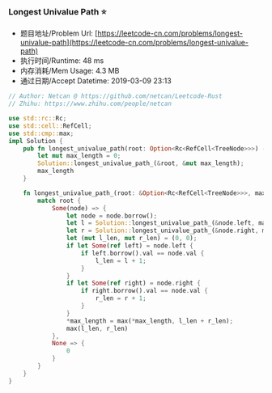 
### Longest Univalue Path :star:
- 题目地址/Problem Url: [https://leetcode-cn.com/problems/longest-univalue-path](https://leetcode-cn.com/problems/longest-univalue-path)
- 执行时间/Runtime: 48 ms 
- 内存消耗/Mem Usage: 4.3 MB
- 通过日期/Accept Datetime: 2019-03-09 23:13

```rust
// Author: Netcan @ https://github.com/netcan/Leetcode-Rust
// Zhihu: https://www.zhihu.com/people/netcan

use std::rc::Rc;
use std::cell::RefCell;
use std::cmp::max;
impl Solution {
    pub fn longest_univalue_path(root: Option<Rc<RefCell<TreeNode>>>) -> i32 {
        let mut max_length = 0;
        Solution::longest_univalue_path_(&root, &mut max_length);
        max_length
    }

    fn longest_univalue_path_(root: &Option<Rc<RefCell<TreeNode>>>, max_length: &mut i32) -> i32 {
        match root {
            Some(node) => {
                let node = node.borrow();
                let l = Solution::longest_univalue_path_(&node.left, max_length);
                let r = Solution::longest_univalue_path_(&node.right, max_length);
                let (mut l_len, mut r_len) = (0, 0);
                if let Some(ref left) = node.left {
                    if left.borrow().val == node.val {
                        l_len = l + 1;
                    }
                }
                if let Some(ref right) = node.right {
                    if right.borrow().val == node.val {
                        r_len = r + 1;
                    }
                }
                *max_length = max(*max_length, l_len + r_len);
                max(l_len, r_len)
            },
            None => {
                0
            }
        }
    }
}

```
